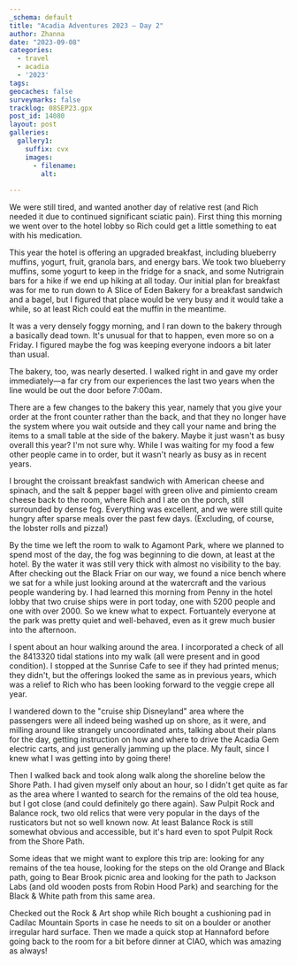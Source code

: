```yaml
---
_schema: default
title: "Acadia Adventures 2023 – Day 2"
author: Zhanna
date: "2023-09-08"
categories: 
  - travel
  - acadia
  - '2023'
tags:
geocaches: false
surveymarks: false
tracklog: 08SEP23.gpx
post_id: 14080
layout: post
galleries:
  gallery1:
    suffix: cvx
    images:
      - filename: 
        alt:
    
---
```


We were still tired, and wanted another day of relative rest (and Rich needed it due to continued significant sciatic pain). First thing this morning we went over to the hotel lobby so Rich could get a little something to eat with his medication. 

This year the hotel is offering an upgraded breakfast, including blueberry muffins, yogurt, fruit, granola bars, and energy bars. We took two blueberry muffins, some yogurt to keep in the fridge for a snack, and some Nutrigrain bars for a hike if we end up hiking at all today. Our initial plan for breakfast was for me to run down to A Slice of Eden Bakery for a breakfast sandwich and a bagel, but I figured that place would be very busy and it would take a while, so at least Rich could eat the muffin in the meantime.

It was a very densely foggy morning, and I ran down to the bakery through a basically dead town. It's unusual for that to happen, even more so on a Friday. I figured maybe the fog was keeping everyone indoors a bit later than usual. 

The bakery, too, was nearly deserted. I walked right in and gave my order immediately—a far cry from our experiences the last two years when the line would be out the door before 7:00am. 

There are a few changes to the bakery this year, namely that you give your order at the front counter rather than the back, and that they no longer have the system where you wait outside and they call your name and bring the items to a small table at the side of the bakery. Maybe it just wasn't as busy overall this year? I'm not sure why. While I was waiting for my food a few other people came in to order, but it wasn't nearly as busy as in recent years.

I brought the croissant breakfast sandwich with American cheese and spinach, and the salt & pepper bagel with green olive and pimiento cream cheese back to the room, where Rich and I ate on the porch, still surrounded by dense fog. Everything was excellent, and we were still quite hungry after sparse meals over the past few days. (Excluding, of course, the lobster rolls and pizza!)

By the time we left the room to walk to Agamont Park, where we planned to spend most of the day, the fog was beginning to die down, at least at the hotel. By the water it was still very thick with almost no visibility to the bay. After checking out the Black Friar on our way, we found a nice bench where we sat for a while just looking around at the watercraft and the various people wandering by. I had learned this morning from Penny in the hotel lobby that two cruise ships were in port today, one with 5200 people and one with over 2000. So we knew what to expect. Fortuantely everyone at the park was pretty quiet and well-behaved, even as it grew much busier into the afternoon.

I spent about an hour walking around the area. I incorporated a check of all the 8413320 tidal stations into my walk (all were present and in good condition). I stopped at the Sunrise Cafe to see if they had printed menus; they didn't, but the offerings looked the same as in previous years, which was a relief to Rich who has been looking forward to the veggie crepe all year. 

I wandered down to the "cruise ship Disneyland" area where the passengers were all indeed being washed up on shore, as it were, and milling around like strangely uncoordinated ants, talking about their plans for the day, getting instruction on how and where to drive the Acadia Gem electric carts, and just generally jamming up the place. My fault, since I knew what I was getting into by going there!

Then I walked back and took along walk along the shoreline below the Shore Path. I had given myself only about an hour, so I didn't get quite as far as the area where I wanted to search for the remains of the old tea house, but I got close (and could definitely go there again). Saw Pulpit Rock and Balance rock, two old relics that were very popular in the days of the rusticators but not so well known now. At least Balance Rock is still somewhat obvious and accessible, but it's hard even to spot Pulpit Rock from the Shore Path.

Some ideas that we might want to explore this trip are: looking for any remains of the tea house, looking for the steps on the old Orange and Black path, going to Bear Brook picnic area and looking for the path to Jackson Labs (and old wooden posts from Robin Hood Park) and searching for the Black & White path from this same area.

Checked out the Rock & Art shop while Rich bought a cushioning pad in Cadilac Mountain Sports in case he needs to sit on a boulder or another irregular hard surface. Then we made a quick stop at Hannaford before going back to the room for a bit before dinner at CIAO, which was amazing as always!
